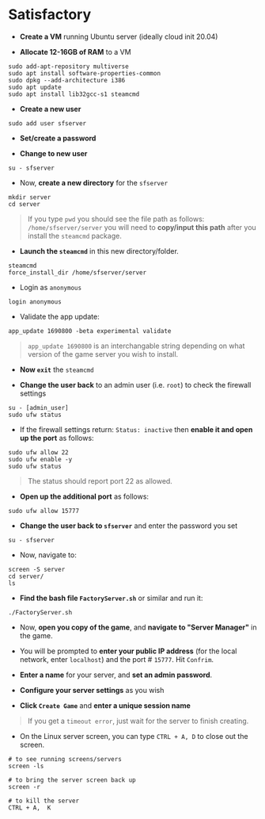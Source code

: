 # Satisfactory

- __Create a VM__ running Ubuntu server (ideally cloud init 20.04)

- __Allocate 12-16GB of RAM__ to a VM

```
sudo add-apt-repository multiverse
sudo apt install software-properties-common
sudo dpkg --add-architecture i386
sudo apt update
sudo apt install lib32gcc-s1 steamcmd
```

- __Create a new user__

```
sudo add user sfserver
```

- __Set/create a password__

- __Change to new user__

```
su - sfserver
```

- Now, __create a new directory__ for the `sfserver`

```
mkdir server
cd server
```

> If you type `pwd` you should see the file path as follows: `/home/sfserver/server` you will need to __copy/input this path__ after you install the `steamcmd` package.

- __Launch the `steamcmd`__ in this new directory/folder.

```
steamcmd
force_install_dir /home/sfserver/server
```

- Login as `anonymous`

```
login anonymous
```

- Validate the app update:

```
app_update 1690800 -beta experimental validate
```

> `app_update 1690800` is an interchangable string depending on what version of the game server you wish to install.

- __Now `exit`__ the `steamcmd`

- __Change the user back__ to an admin user (i.e. `root`) to check the firewall settings

```
su - [admin_user]
sudo ufw status
```

- If the firewall settings return: `Status: inactive` then __enable it and open up the port__ as follows:

```
sudo ufw allow 22
sudo ufw enable -y
sudo ufw status
```

> The status should report port 22 as allowed.

- __Open up the additional port__ as follows:

```
sudo ufw allow 15777
```

- __Change the user back to `sfserver`__ and enter the password you set

```
su - sfserver
```

- Now, navigate to:

```
screen -S server
cd server/
ls
```

- __Find the bash file `FactoryServer.sh`__ or similar and run it:

```
./FactoryServer.sh
```

- Now, __open you copy of the game__, and __navigate to "Server Manager"__ in the game.

- You will be prompted to __enter your public IP address__ (for the local network, enter `localhost`) and the port # `15777`. Hit `Confrim`.

- __Enter a name__ for your server, and __set an admin password__.
- __Configure your server settings__ as you wish
- __Click `Create Game`__ and __enter a unique session name__

> If you get a `timeout error`, just wait for the server to finish creating.

- On the Linux server screen, you can type `CTRL + A, D` to close out the screen.

```
# to see running screens/servers
screen -ls

# to bring the server screen back up
screen -r

# to kill the server
CTRL + A,  K
```

